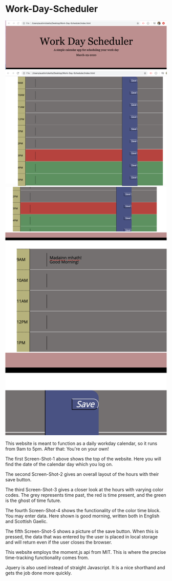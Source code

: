 # Work-Day-Scheduler

![Image description](Assets/Screen-Shot-1.png)
![Image description](Assets/Screen-Shot-2.png)
![Image description](Assets/Screen-Shot-3.png)
![Image description](Assets/Screen-Shot-4.png)
![Image description](Assets/Screen-Shot-5.png)

This website is meant to function as a daily workday calendar, so it runs from 9am to 5pm. After that: You're on your own!

The first Screen-Shot-1 above shows the top of the website. Here you will find the date of the calendar day which you log on.

The second Screen-Shot-2 gives an overall layout of the hours with their save button.

The third Screen-Shot-3 gives a closer look at the hours with varying color codes. The grey represents time past, the red is time present, and the green is the ghost of time future.

The fourth Screen-Shot-4 shows the functionality of the color time block. You may enter data. Here shown is good morning, written both in English and Scottish Gaelic.

The fifth Screen-Shot-5 shows a picture of the save button. When this is pressed, the data that was entered by the user is placed in local storage and will return even if the user closes the browser.

This website employs the moment.js api from MIT. This is where the precise time-tracking functionality comes from.

Jquery is also used instead of straight Javascript. It is a nice shorthand and gets the job done more quickly.